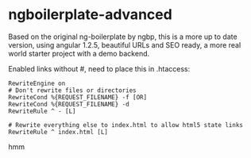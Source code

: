 ngboilerplate-advanced
======================

Based on the original ng-boilerplate by ngbp, this is a more up to date version, using angular 1.2.5, beautiful URLs and SEO ready, a more real world starter project with a demo backend.


Enabled links without #, need to place this in .htaccess:

```
RewriteEngine on
# Don't rewrite files or directories
RewriteCond %{REQUEST_FILENAME} -f [OR]
RewriteCond %{REQUEST_FILENAME} -d
RewriteRule ^ - [L]

# Rewrite everything else to index.html to allow html5 state links
RewriteRule ^ index.html [L]
```

hmm
